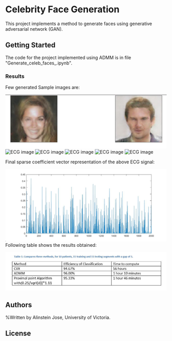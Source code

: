 # Celebrity Face Generation
This project implements a method to generate faces using generative adversarial network (GAN). 



## Getting Started

The code for the project implemented using ADMM is in file "Generate_celeb_faces_.ipynb".


### Results

Few generated Sample images are:

![ECG image](https://github.com//alinstein/Face_generation/blob/master/5.jpg)
![ECG image](https://github.com//alinstein/Face_generation/blob/master/observation/6.jpg)
![ECG image](https://github.com//alinstein/Face_generation/blob/master/observation/7.jpg)
![ECG image](https://github.com//alinstein/Face_generation/blob/master/observation/8.jpg)
![ECG image](https://github.com//alinstein/Face_generation/blob/master/observation/9.jpg)
![ECG image](https://github.com//alinstein/Face_generation/blob/master/observation/10.jpg)

Final sparse coefficient vector representation of the above ECG signal:

![Sparse coefficient](https://github.com/alinstein/Human-Identification-with-ECG--/blob/master/observation/maxpol2.jpg)
Following table shows the results obtained:

![Result image](https://github.com/alinstein/Human-Identification-with-ECG--/blob/master/Results.JPG)



## Authors

%Written by Alinstein Jose, University of Victoria.

## License


